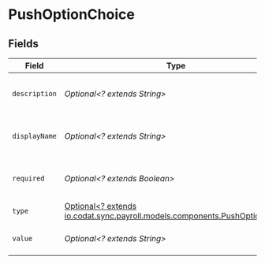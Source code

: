 # PushOptionChoice


## Fields

| Field                                                                                                                   | Type                                                                                                                    | Required                                                                                                                | Description                                                                                                             |
| ----------------------------------------------------------------------------------------------------------------------- | ----------------------------------------------------------------------------------------------------------------------- | ----------------------------------------------------------------------------------------------------------------------- | ----------------------------------------------------------------------------------------------------------------------- |
| `description`                                                                                                           | *Optional<? extends String>*                                                                                            | :heavy_minus_sign:                                                                                                      | A description of the property.                                                                                          |
| `displayName`                                                                                                           | *Optional<? extends String>*                                                                                            | :heavy_minus_sign:                                                                                                      | The property's display name.                                                                                            |
| `required`                                                                                                              | *Optional<? extends Boolean>*                                                                                           | :heavy_minus_sign:                                                                                                      | The property is required if `True`.                                                                                     |
| `type`                                                                                                                  | [Optional<? extends io.codat.sync.payroll.models.components.PushOptionType>](../../models/components/PushOptionType.md) | :heavy_minus_sign:                                                                                                      | The option type.                                                                                                        |
| `value`                                                                                                                 | *Optional<? extends String>*                                                                                            | :heavy_minus_sign:                                                                                                      | Allowed value for field.                                                                                                |